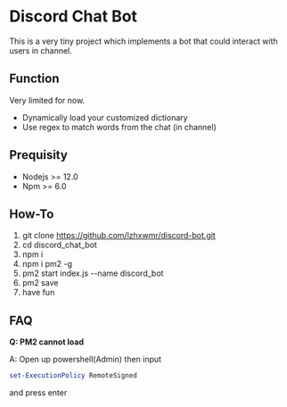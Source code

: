 # Discord Chat Bot

This is a very tiny project which implements a bot that could interact with users in channel.

## Function

Very limited for now.
* Dynamically load your customized dictionary
* Use regex to match words from the chat (in channel)

## Prequisity

* Nodejs >= 12.0
* Npm >= 6.0

## How-To

1. git clone https://github.com/lzhxwmr/discord-bot.git
2. cd discord_chat_bot
3. npm i
4. npm i pm2 -g
5. pm2 start index.js --name discord_bot
5. pm2 save
6. have fun

## FAQ

**Q: PM2 cannot load**

A: Open up powershell(Admin) then input 
```powershell
set-ExecutionPolicy RemoteSigned
```

and press enter